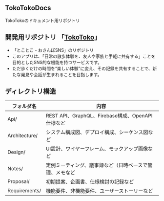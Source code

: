## TokoTokoDocs
TokoTokoのドキュメント用リポジトリ
## 開発用リポジトリ 「[TokoToko](https://github.com/RRRRRRR-777/TokoToko)」
* 「とことこ - おさんぽSNS」のリポジトリ
* このアプリは、「日常の散歩体験を、友人や家族と手軽に共有する」ことを目的としたSNS的な機能を持つサービスです。
* ただ歩くだけの時間を“楽しい体験”に変え、その記録を共有することで、新たな発見や会話が生まれることを目指します。
## ディレクトリ構造
| フォルダ名 | 内容 |
| --- | --- |
| Api/ | REST API、GraphQL、Firebase構成、OpenAPI仕様など |
| Architecture/ | システム構成図、デプロイ構成、シーケンス図など |
| Design/ | UI設計、ワイヤーフレーム、モックアップ画像など |
| Notes/ | 定例ミーティング、議事録など（日時ベースで管理、メモなど |
| Proposal/ | 初期提案、企画書、仕様検討の記録など |
| Requirements/ | 機能要件、非機能要件、ユーザーストーリーなど |

